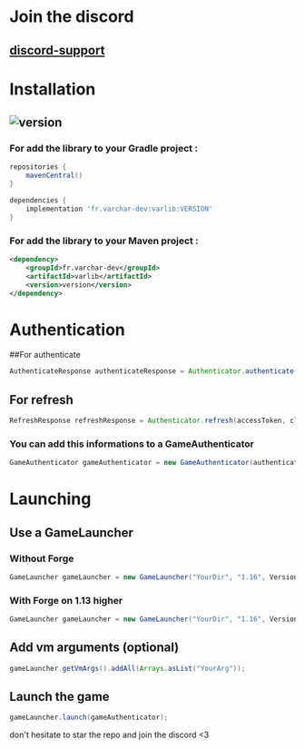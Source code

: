 # Join the discord

[discord-support]: https://discord.gg/CjfZQye3GV
## [discord-support]

# Installation

[version]: https://img.shields.io/maven-central/v/io.github.pierre-development/varlib.svg?label=Version
## ![version]

### For add the library to your Gradle project :

```groovy
repositories {
    mavenCentral()
}
```

```groovy
dependencies {
    implementation 'fr.varchar-dev:varlib:VERSION'
}
```

### For add the library to your Maven project :

```xml
<dependency>
    <groupId>fr.varchar-dev</groupId>
    <artifactId>varlib</artifactId>
    <version>version</version>
</dependency>
```

# Authentication

##For authenticate

```java
AuthenticateResponse authenticateResponse = Authenticator.authenticate(username, password);
```

## For refresh 

```java
RefreshResponse refreshResponse = Authenticator.refresh(accessToken, clientToken);
```

### You can add this informations to a GameAuthenticator

```java
GameAuthenticator gameAuthenticator = new GameAuthenticator(authenticateResponse.getSelectedProfile().getName(), authenticateResponse.getAccessToken(), authenticateResponse.getSelectedProfile().getId());
```

# Launching

## Use a GameLauncher

### Without Forge

```java
GameLauncher gameLauncher = new GameLauncher("YourDir", "1.16", VersionType.VERSION_1_13_HIGHER, Type.VANILLA, FolderType.FLOW_UPDATER);
```

### With Forge on 1.13 higher

```java
GameLauncher gameLauncher = new GameLauncher("YourDir", "1.16", VersionType.VERSION_1_13_HIGHER, Type.FORGE, FolderType.FLOW_UPDATER, "34.1.23", "1.16.3", "20200911.084530");
```

## Add vm arguments (optional)

```java
gameLauncher.getVmArgs().addAll(Arrays.asList("YourArg"));
```

## Launch the game

```java
gameLauncher.launch(gameAuthenticator);
```

don't hesitate to star the repo and join the discord <3